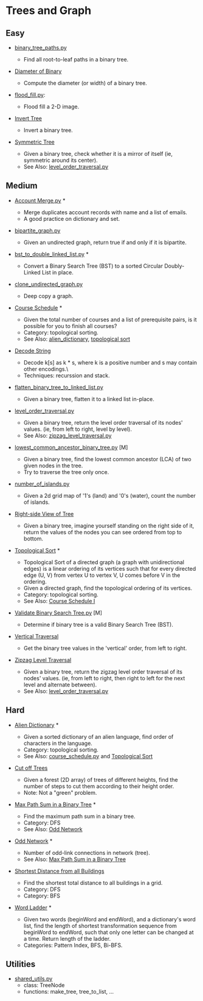 # Trees and Graph

## Easy

+ [binary_tree_paths.py](binary_tree_paths.py)
  - Find all root-to-leaf paths in a binary tree.

+ [Diameter of Binary](diameter_of_binary_tree.py)
  - Compute the diameter (or width) of a binary tree. 

+ [flood_fill.py](flood_fill.py):
  - Flood fill a 2-D image.

+ [Invert Tree](invert_tree.ipynb)
  - Invert a binary tree.

+ [Symmetric Tree](symmetric_tree.ipynb)
  - Given a binary tree, check whether it is a mirror of itself
    (ie, symmetric around its center).
  - See Also: [level_order_traversal.py](level_order_traversal.py)


## Medium

+ [Account Merge.py](account_merge.ipynb) *
  - Merge duplicates account records with name and a list of emails.
  - A good practice on dictionary and set.

+ [bipartite_graph.py](bipartite_graph.py)
  - Given an undirected graph, return true if and only if it is bipartite.
 
+ [bst_to_double_linked_list.py](bst_to_double_linked_list.py) *
  -  Convert a Binary Search Tree (BST) to a sorted Circular Doubly-Linked List in place.

+ [clone_undirected_graph.py](clone_undirected_graph.py)
  - Deep copy a graph.

+ [Course Schedule](course_schedule.ipynb) *
  - Given the total number of courses and a list of prerequisite pairs, is it
    possible for you to finish all courses?
  - Category: topological sorting.
  - See Also: [alien_dictionary](alien_dictionary.ipynb),  [topological sort](topological_sort.ipynb)
 
+ [Decode String](decode_string.py)
  - Decode k[s] as k * s, where k is a positive number and s may contain other encodings.\
  - Techniques: recurssion and stack.
 
+ [flatten_binary_tree_to_linked_list.py](flatten_binary_tree_to_linked_list.py)
  - Given a binary tree, flatten it to a linked list in-place.

+ [level_order_traversal.py](level_order_traversal.py)
  - Given a binary tree, return the level order traversal of its nodes' values. 
    (ie, from left to right, level by level).
  - See Also: [zipzag_level_traversal.py](zipzag_level_traversal.py)

+ [lowest_common_ancestor_binary_tree.py](lowest_common_ancestor_binary_tree.py) [M]
  - Given a binary tree, find the lowest common ancestor (LCA) of two given nodes in the tree.
  - Try to traverse the tree only once.

+ [number_of_islands.py](number_of_islands.py)
  - Given a 2d grid map of '1's (land) and '0's (water), count the number of islands.
   
+ [Right-side View of Tree](right_side_view_of_tree.py)
  - Given a binary tree, imagine yourself standing on the right side
    of it, return the values of the nodes you can see ordered from top to bottom.

+ [Topological Sort](topological_sort.ipynb) *
   - Topological Sort of a directed graph (a graph with unidirectional edges) is a linear ordering of its vertices such that for every directed edge (U, V) from vertex U to vertex V, U comes before V in the ordering.
  - Given a directed graph, find the topological ordering of its vertices.
  - Category: topological sorting.
  - See Also:  [Course Schedule I](course_schedule.py)
 
+ [Validate Binary Search Tree.py](validate_binary_search_tree.py) [M]
  - Determine if binary tree is a valid Binary Search Tree (BST).
 
+ [Vertical Traversal](vertical_traversal.py)
  - Get the binary tree values in the 'vertical' order, from left to right.

+ [Zipzag Level Traversal](zipzag_level_traversal.py)
  - Given a binary tree, return the zigzag level order traversal of its nodes' values. 
    (ie, from left to right, then right to left for the next level and alternate between).
  - See Also: [level_order_traversal.py](level_order_traversal.py)


## Hard

+ [Alien Dictionary](alien_dictionary.ipynb) *
  - Given a sorted dictionary of an alien language, find order of characters in the language.
  - Category: topological sorting.
  - See Also: [course_schedule.py](course_schedule.py) and [Topological Sort](topological_sort.py)

+ [Cut off Trees](cut_off_trees.py)
  - Given a forest (2D array) of trees of different heights, find the number of steps
    to cut them according to their height order.  
  - Note: Not a "green" problem. 

* [Max Path Sum in a Binary Tree](max_path_sum.ipynb) *
  - Find the maximum path sum in a binary tree.
  - Category: DFS
  - See Also: [Odd Network](odd_network.ipynb)

* [Odd Network](odd_network.ipynb) *
  - Number of odd-link connections in network (tree).  
  - See Also: [Max Path Sum in a Binary Tree](max_path_sum.ipynb)
  
* [Shortest Distance from all Buildings](shortest_distance_from_all_buildings.ipynb)
  - Find the shortest total distance to all buildings in a grid.
  - Category: DFS
  - Category: BFS
   
* [Word Ladder](word_ladder.ipynb) *
  - Given two words (beginWord and endWord), and a dictionary's word list, find the
    length of shortest transformation sequence from beginWord to endWord, such that
    only one letter can be changed at a time.  Return length of the ladder.
  - Categories: Pattern Index, BFS, Bi-BFS.


##  Utilities

+ [shared_utils.py](shared_utils.py)
  - class: TreeNode
  - functions: make_tree, tree_to_list, ...

  